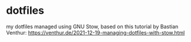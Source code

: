 # dotfiles
my dotfiles
managed using GNU Stow, based on this tutorial by Bastian Venthur: https://venthur.de/2021-12-19-managing-dotfiles-with-stow.html
